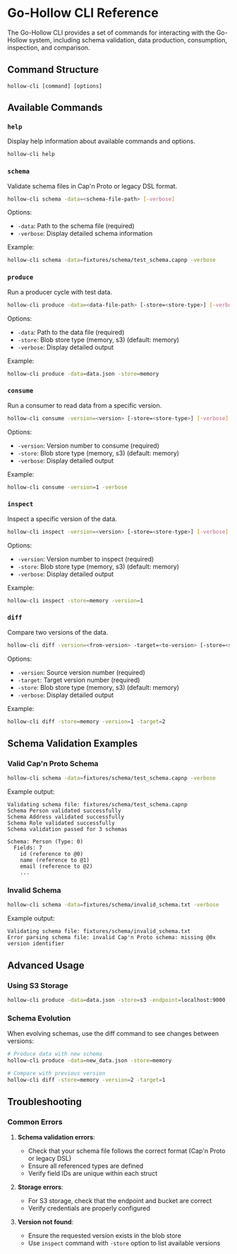 # Go-Hollow CLI Reference

The Go-Hollow CLI provides a set of commands for interacting with the Go-Hollow system, including schema validation, data production, consumption, inspection, and comparison.

## Command Structure

```
hollow-cli [command] [options]
```

## Available Commands

### `help`

Display help information about available commands and options.

```bash
hollow-cli help
```

### `schema`

Validate schema files in Cap'n Proto or legacy DSL format.

```bash
hollow-cli schema -data=<schema-file-path> [-verbose]
```

Options:
- `-data`: Path to the schema file (required)
- `-verbose`: Display detailed schema information

Example:
```bash
hollow-cli schema -data=fixtures/schema/test_schema.capnp -verbose
```

### `produce`

Run a producer cycle with test data.

```bash
hollow-cli produce -data=<data-file-path> [-store=<store-type>] [-verbose]
```

Options:
- `-data`: Path to the data file (required)
- `-store`: Blob store type (memory, s3) (default: memory)
- `-verbose`: Display detailed output

Example:
```bash
hollow-cli produce -data=data.json -store=memory
```

### `consume`

Run a consumer to read data from a specific version.

```bash
hollow-cli consume -version=<version> [-store=<store-type>] [-verbose]
```

Options:
- `-version`: Version number to consume (required)
- `-store`: Blob store type (memory, s3) (default: memory)
- `-verbose`: Display detailed output

Example:
```bash
hollow-cli consume -version=1 -verbose
```

### `inspect`

Inspect a specific version of the data.

```bash
hollow-cli inspect -version=<version> [-store=<store-type>] [-verbose]
```

Options:
- `-version`: Version number to inspect (required)
- `-store`: Blob store type (memory, s3) (default: memory)
- `-verbose`: Display detailed output

Example:
```bash
hollow-cli inspect -store=memory -version=1
```

### `diff`

Compare two versions of the data.

```bash
hollow-cli diff -version=<from-version> -target=<to-version> [-store=<store-type>] [-verbose]
```

Options:
- `-version`: Source version number (required)
- `-target`: Target version number (required)
- `-store`: Blob store type (memory, s3) (default: memory)
- `-verbose`: Display detailed output

Example:
```bash
hollow-cli diff -store=memory -version=1 -target=2
```

## Schema Validation Examples

### Valid Cap'n Proto Schema

```bash
hollow-cli schema -data=fixtures/schema/test_schema.capnp -verbose
```

Example output:
```
Validating schema file: fixtures/schema/test_schema.capnp
Schema Person validated successfully
Schema Address validated successfully
Schema Role validated successfully
Schema validation passed for 3 schemas

Schema: Person (Type: 0)
  Fields: 7
    id (reference to @0)
    name (reference to @1)
    email (reference to @2)
    ...
```

### Invalid Schema

```bash
hollow-cli schema -data=fixtures/schema/invalid_schema.txt -verbose
```

Example output:
```
Validating schema file: fixtures/schema/invalid_schema.txt
Error parsing schema file: invalid Cap'n Proto schema: missing @0x version identifier
```

## Advanced Usage

### Using S3 Storage

```bash
hollow-cli produce -data=data.json -store=s3 -endpoint=localhost:9000 -bucket=hollow-test
```

### Schema Evolution

When evolving schemas, use the diff command to see changes between versions:

```bash
# Produce data with new schema
hollow-cli produce -data=new_data.json -store=memory

# Compare with previous version
hollow-cli diff -store=memory -version=2 -target=1
```

## Troubleshooting

### Common Errors

1. **Schema validation errors**:
   - Check that your schema file follows the correct format (Cap'n Proto or legacy DSL)
   - Ensure all referenced types are defined
   - Verify field IDs are unique within each struct

2. **Storage errors**:
   - For S3 storage, check that the endpoint and bucket are correct
   - Verify credentials are properly configured

3. **Version not found**:
   - Ensure the requested version exists in the blob store
   - Use `inspect` command with `-store` option to list available versions
